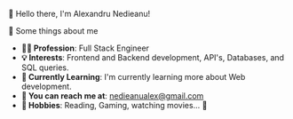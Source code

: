 👋 Hello there, I'm Alexandru Nedieanu!

🌟 Some things about me

- **👨‍💻 Profession**: Full Stack Engineer
- **💡 Interests**: Frontend and Backend development, API's, Databases, and SQL queries.
- **🌱 Currently Learning**: I'm currently learning more about Web development.
- **📩 You can reach me at**: [nedieanualex@gmail.com](mailto:nedieanualex@gmail.com)
- **🎨 Hobbies**: Reading, Gaming, watching movies... 🍿
